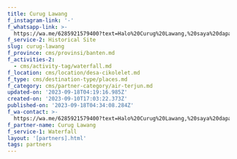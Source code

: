 ```yaml
---
title: Curug Lawang
f_instagram-link: '-'
f_whatsapp-link: >-
  https://wa.me/6285921579400?text=Halo%20Curug%20Lawang,%20saya%20dapat%20info%20dari%20@loocale.id%20dan%20punya%20pertanyaan
f_service-2: Historical Site
slug: curug-lawang
f_province: cms/provinsi/banten.md
f_activities-2:
  - cms/activity-tag/waterfall.md
f_location: cms/location/desa-cikolelet.md
f_type: cms/destination-type/places.md
f_category: cms/partner-category/air-terjun.md
updated-on: '2023-09-18T04:19:16.985Z'
created-on: '2023-09-10T17:03:22.373Z'
published-on: '2023-09-18T04:34:08.284Z'
f_wa-contact: >-
  https://wa.me/6285921579400?text=Halo%20Curug%20Lawang,%20saya%20dapat%20info%20dari%20@loocale.id%20dan%20punya%20pertanyaan
f_partner-name: Curug Lawang
f_service-1: Waterfall
layout: '[partners].html'
tags: partners
---
```




